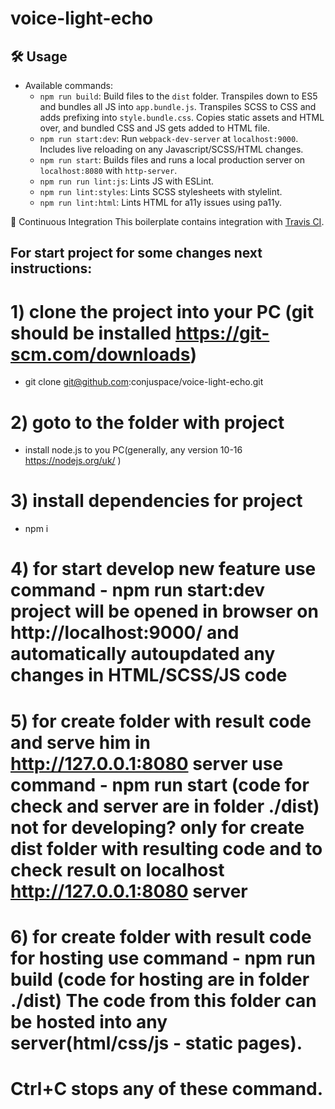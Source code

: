 # voice-light-echo

## 🛠 Usage
- Available commands:
  - `npm run build`: Build files to the `dist` folder. Transpiles down to ES5 and bundles all JS into `app.bundle.js`. Transpiles SCSS to CSS and adds prefixing into `style.bundle.css`. Copies static assets and HTML over, and bundled CSS and JS gets added to HTML file.
  - `npm run start:dev`: Run `webpack-dev-server` at `localhost:9000`. Includes live reloading on any Javascript/SCSS/HTML changes.
  - `npm run start`: Builds files and runs a local production server on `localhost:8080` with `http-server`.
  - `npm run run lint:js`: Lints JS with ESLint.
  - `npm run lint:styles`: Lints SCSS stylesheets with stylelint.
  - `npm run lint:html`: Lints HTML for a11y issues using pa11y.
  
🔄 Continuous Integration
This boilerplate contains integration with [Travis CI](https://travis-ci.org/).


## For start project for some changes next instructions:

# 1) clone the project into your PC (git should be installed https://git-scm.com/downloads)
  - git clone git@github.com:conjuspace/voice-light-echo.git

# 2) goto to the folder with project

  - install node.js to you PC(generally, any version 10-16 https://nodejs.org/uk/ )

# 3) install dependencies for project

  - npm i

# 4) for start develop new feature use command - npm run start:dev project will be opened in browser on http://localhost:9000/ and automatically autoupdated any changes in HTML/SCSS/JS code
# 5) for create folder with result code and serve him in http://127.0.0.1:8080 server use command - npm run start (code for check and server are in folder ./dist) not for developing? only for create dist folder with resulting code and to check result on localhost http://127.0.0.1:8080 server
# 6) for create folder with result code for hosting use command - npm run build (code for hosting are in folder ./dist) The code from this folder can be hosted into any server(html/css/js - static pages).

# Ctrl+C stops any of these command.